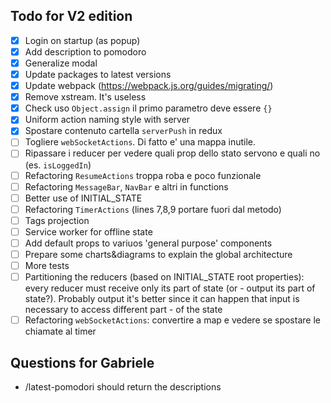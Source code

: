 ## Todo for V2 edition
- [x] Login on startup (as popup)
- [x] Add description to pomodoro
- [x] Generalize modal 
- [x] Update packages to latest versions
- [x] Update webpack (https://webpack.js.org/guides/migrating/)
- [x] Remove xstream. It's useless
- [x] Check uso `Object.assign` il primo parametro deve essere `{}`
- [x] Uniform action naming style with server
- [x] Spostare contenuto cartella `serverPush` in redux
- [ ] Togliere `webSocketActions`. Di fatto e' una mappa inutile.
- [ ] Ripassare i reducer per vedere quali prop dello stato servono e quali no (es. `isLoggedIn`)
- [ ] Refactoring `ResumeActions` troppa roba e poco funzionale
- [ ] Refactoring `MessageBar`, `NavBar` e altri in functions
- [ ] Better use of INITIAL_STATE
- [ ] Refactoring `TimerActions` (lines 7,8,9 portare fuori dal metodo)
- [ ] Tags projection
- [ ] Service worker for offline state
- [ ] Add default props to variuos 'general purpose' components
- [ ] Prepare some charts&diagrams to explain the global architecture
- [ ] More tests
- [ ] Partitioning the reducers (based on INITIAL_STATE root properties): every reducer must receive only its part of state (or - output its part of state?). Probably output it's better since it can happen that input is necessary to access different part - of the state
- [ ] Refactoring `webSocketActions`: convertire a map e vedere se spostare le chiamate al timer

## Questions for Gabriele
- /latest-pomodori should return the descriptions 



